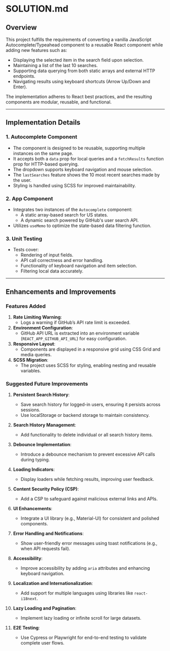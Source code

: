 # SOLUTION.md

## Overview

This project fulfills the requirements of converting a vanilla JavaScript Autocomplete/Typeahead component to a reusable React component while adding new features such as:

- Displaying the selected item in the search field upon selection.
- Maintaining a list of the last 10 searches.
- Supporting data querying from both static arrays and external HTTP endpoints.
- Navigating results using keyboard shortcuts (Arrow Up/Down and Enter).

The implementation adheres to React best practices, and the resulting components are modular, reusable, and functional.

---

## Implementation Details

### 1. **Autocomplete Component**

- The component is designed to be reusable, supporting multiple instances on the same page.
- It accepts both a `data` prop for local queries and a `fetchResults` function prop for HTTP-based querying.
- The dropdown supports keyboard navigation and mouse selection.
- The `lastSearches` feature shows the 10 most recent searches made by the user.
- Styling is handled using SCSS for improved maintainability.

### 2. **App Component**

- Integrates two instances of the `Autocomplete` component:
  - A static array-based search for US states.
  - A dynamic search powered by GitHub's user search API.
- Utilizes `useMemo` to optimize the state-based data filtering function.

### 3. **Unit Testing**

- Tests cover:
  - Rendering of input fields.
  - API call correctness and error handling.
  - Functionality of keyboard navigation and item selection.
  - Filtering local data accurately.

---

## Enhancements and Improvements

### Features Added

1. **Rate Limiting Warning**:
   - Logs a warning if GitHub’s API rate limit is exceeded.
2. **Environment Configuration**:
   - GitHub API URL is extracted into an environment variable (`REACT_APP_GITHUB_API_URL`) for easy configuration.
3. **Responsive Layout**:
   - Components are displayed in a responsive grid using CSS Grid and media queries.
4. **SCSS Migration**:
   - The project uses SCSS for styling, enabling nesting and reusable variables.

### Suggested Future Improvements

1. **Persistent Search History**:

   - Save search history for logged-in users, ensuring it persists across sessions.
   - Use localStorage or backend storage to maintain consistency.

2. **Search History Management**:

   - Add functionality to delete individual or all search history items.

3. **Debounce Implementation**:

   - Introduce a debounce mechanism to prevent excessive API calls during typing.

4. **Loading Indicators**:

   - Display loaders while fetching results, improving user feedback.

5. **Content Security Policy (CSP)**:

   - Add a CSP to safeguard against malicious external links and APIs.

6. **UI Enhancements**:

   - Integrate a UI library (e.g., Material-UI) for consistent and polished components.

7. **Error Handling and Notifications**:

   - Show user-friendly error messages using toast notifications (e.g., when API requests fail).

8. **Accessibility**:

   - Improve accessibility by adding `aria` attributes and enhancing keyboard navigation.

9. **Localization and Internationalization**:

   - Add support for multiple languages using libraries like `react-i18next`.

10. **Lazy Loading and Pagination**:

    - Implement lazy loading or infinite scroll for large datasets.

11. **E2E Testing**:
    - Use Cypress or Playwright for end-to-end testing to validate complete user flows.
